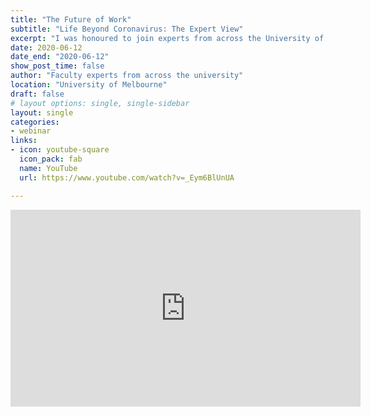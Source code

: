 ```yaml
---
title: "The Future of Work"
subtitle: "Life Beyond Coronavirus: The Expert View"
excerpt: "I was honoured to join experts from across the University of Melbourne to discuss how work may change after COVID."
date: 2020-06-12
date_end: "2020-06-12"
show_post_time: false
author: "Faculty experts from across the university"
location: "University of Melbourne"
draft: false
# layout options: single, single-sidebar
layout: single
categories:
- webinar 
links:
- icon: youtube-square
  icon_pack: fab
  name: YouTube
  url: https://www.youtube.com/watch?v=_Eym6BlUnUA

---
```


<iframe width="560" height="315" src="https://www.youtube.com/embed/QBFDw_uEWn4" title="YouTube video player" frameborder="0" allow="accelerometer; autoplay; clipboard-write; encrypted-media; gyroscope; picture-in-picture" allowfullscreen></iframe>
